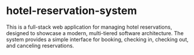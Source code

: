 # hotel-reservation-system
This is a full-stack web application for managing hotel reservations, designed to showcase a modern, multi-tiered software architecture. The system provides a simple interface for booking, checking in, checking out, and canceling reservations.
